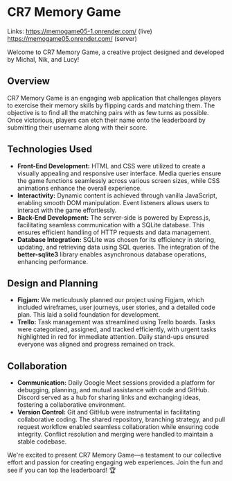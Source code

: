 # CR7 Memory Game

Links: https://memogame05-1.onrender.com/ (live)
https://memogame05.onrender.com/ (server)

Welcome to CR7 Memory Game, a creative project designed and developed by Michal, Nik, and Lucy!

## Overview

CR7 Memory Game is an engaging web application that challenges players to exercise their memory skills by flipping cards and matching them. The objective is to find all the matching pairs with as few turns as possible. Once victorious, players can etch their name onto the leaderboard by submitting their username along with their score.

## Technologies Used

- **Front-End Development:** HTML and CSS were utilized to create a visually appealing and responsive user interface. Media queries ensure the game functions seamlessly across various screen sizes, while CSS animations enhance the overall experience.
- **Interactivity:** Dynamic content is achieved through vanilla JavaScript, enabling smooth DOM manipulation. Event listeners allows users to interact with the game effortlessly.
- **Back-End Development:** The server-side is powered by Express.js, facilitating seamless communication with a SQLite database. This ensures efficient handling of HTTP requests and data management.
- **Database Integration:** SQLite was chosen for its efficiency in storing, updating, and retrieving data using SQL queries. The integration of the **better-sqlite3** library enables asynchronous database operations, enhancing performance.

## Design and Planning

- **Figjam:** We meticulously planned our project using Figjam, which included wireframes, user journeys, user stories, and a detailed code plan. This laid a solid foundation for development.
- **Trello:** Task management was streamlined using Trello boards. Tasks were categorized, assigned, and tracked efficiently, with urgent tasks highlighted in red for immediate attention. Daily stand-ups ensured everyone was aligned and progress remained on track.

## Collaboration

- **Communication:** Daily Google Meet sessions provided a platform for debugging, planning, and mutual assistance with code and GitHub. Discord served as a hub for sharing links and exchanging ideas, fostering a collaborative environment.
- **Version Control:** Git and GitHub were instrumental in facilitating collaborative coding. The shared repository, branching strategy, and pull request workflow enabled seamless collaboration while ensuring code integrity. Conflict resolution and merging were handled to maintain a stable codebase.

We're excited to present CR7 Memory Game—a testament to our collective effort and passion for creating engaging web experiences. Join the fun and see if you can top the leaderboard! 🏆
